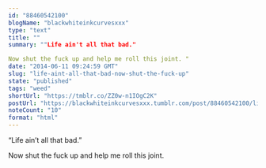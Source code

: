 ```yaml
---
id: "88460542100"
blogName: "blackwhiteinkcurvesxxx"
type: "text"
title: ""
summary: ""Life ain't all that bad."

Now shut the fuck up and help me roll this joint. "
date: "2014-06-11 09:24:59 GMT"
slug: "life-aint-all-that-bad-now-shut-the-fuck-up"
state: "published"
tags: "weed"
shortUrl: "https://tmblr.co/ZZ0w-n1IOgC2K"
postUrl: "https://blackwhiteinkcurvesxxx.tumblr.com/post/88460542100/life-aint-all-that-bad-now-shut-the-fuck-up"
noteCount: "10"
format: "html"
---
```


“Life ain’t all that bad.”

Now shut the fuck up and help me roll this joint.